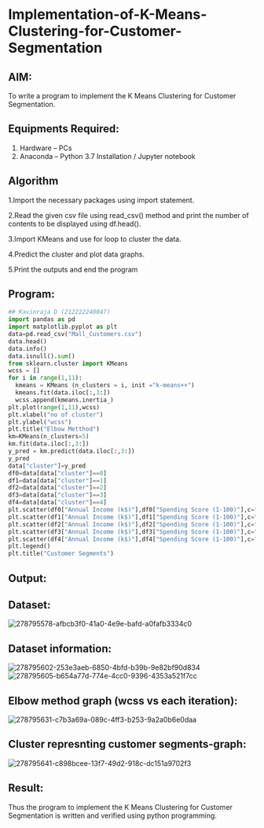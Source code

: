 # Implementation-of-K-Means-Clustering-for-Customer-Segmentation

## AIM:
To write a program to implement the K Means Clustering for Customer Segmentation.

## Equipments Required:
1. Hardware – PCs
2. Anaconda – Python 3.7 Installation / Jupyter notebook

## Algorithm
1.Import the necessary packages using import statement.

2.Read the given csv file using read_csv() method and print the number of contents to be displayed using df.head().

3.Import KMeans and use for loop to cluster the data.

4.Predict the cluster and plot data graphs.

5.Print the outputs and end the program

## Program:

```py
## Kavinraja D (212222240047)
import pandas as pd
import matplotlib.pyplot as plt
data=pd.read_csv("Mall_Customers.csv")
data.head()
data.info()
data.isnull().sum()
from sklearn.cluster import KMeans
wcss = []
for i in range(1,11):
  kmeans = KMeans (n_clusters = i, init ="k-means++")
  kmeans.fit(data.iloc[:,3:])
  wcss.append(kmeans.inertia_)
plt.plot(range(1,11),wcss)
plt.xlabel("no of cluster")
plt.ylabel("wcss")
plt.title("Elbow Metthod")
km=KMeans(n_clusters=5)
km.fit(data.iloc[:,3:])
y_pred = km.predict(data.iloc[:,3:])
y_pred
data["cluster"]=y_pred
df0=data[data["cluster"]==0]
df1=data[data["cluster"]==1]
df2=data[data["cluster"]==2]
df3=data[data["cluster"]==3]
df4=data[data["cluster"]==4]
plt.scatter(df0["Annual Income (k$)"],df0["Spending Score (1-100)"],c="red",label="cluster0")
plt.scatter(df1["Annual Income (k$)"],df1["Spending Score (1-100)"],c="pink",label="cluster1")
plt.scatter(df2["Annual Income (k$)"],df2["Spending Score (1-100)"],c="green",label="cluster2")
plt.scatter(df3["Annual Income (k$)"],df3["Spending Score (1-100)"],c="blue",label="cluster3")
plt.scatter(df4["Annual Income (k$)"],df4["Spending Score (1-100)"],c="black",label="cluster4")
plt.legend()
plt.title("Customer Segments")
```
## Output:
## Dataset:
![278795578-afbcb3f0-41a0-4e9e-bafd-a0fafb3334c0](https://github.com/charumathiramesh/Implementation-of-K-Means-Clustering-for-Customer-Segmentation/assets/120204455/ed5b0fe2-4e98-43bd-9b21-f3468d493335)
## Dataset information:
![278795602-253e3aeb-6850-4bfd-b39b-9e82bf90d834](https://github.com/charumathiramesh/Implementation-of-K-Means-Clustering-for-Customer-Segmentation/assets/120204455/8d4aa9d8-45dd-4539-8271-f7da5d00dc99)
![278795605-b654a77d-774e-4cc0-9396-4353a521f7cc](https://github.com/charumathiramesh/Implementation-of-K-Means-Clustering-for-Customer-Segmentation/assets/120204455/f3c984b3-7e9b-4852-9552-a4026fbfd52d)
## Elbow method graph (wcss vs each iteration):
![278795631-c7b3a69a-089c-4ff3-b253-9a2a0b6e0daa](https://github.com/charumathiramesh/Implementation-of-K-Means-Clustering-for-Customer-Segmentation/assets/120204455/65a43453-3ac2-4bea-8187-97cb6cc060d1)
## Cluster represnting customer segments-graph:
![278795641-c898bcee-13f7-49d2-918c-dc151a9702f3](https://github.com/charumathiramesh/Implementation-of-K-Means-Clustering-for-Customer-Segmentation/assets/120204455/5796e66a-5977-4d88-857d-822ee784388d)
## Result:
Thus the program to implement the K Means Clustering for Customer Segmentation is written and verified using python programming.
